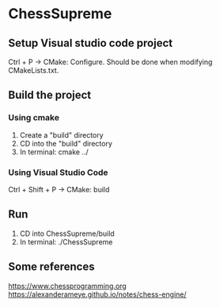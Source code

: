 # ChessSupreme

## Setup Visual studio code project
Ctrl + P -> CMake: Configure.
Should be done when modifying CMakeLists.txt.

## Build the project

### Using cmake
1. Create a "build" directory
2. CD into the "build" directory
3. In terminal: cmake ../

### Using Visual Studio Code
Ctrl + Shift + P -> CMake: build

## Run
1. CD into ChessSupreme/build
2. In terminal: ./ChessSupreme

## Some references
https://www.chessprogramming.org  
https://alexanderameye.github.io/notes/chess-engine/
